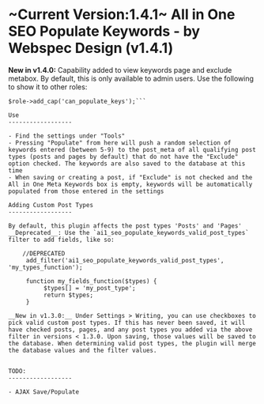 ~Current Version:1.4.1~
All in One SEO Populate Keywords - by Webspec Design (v1.4.1)
==================

__New in v1.4.0:__ Capability added to view keywords page and exclude metabox. By default, this is only available to admin users. Use the following to show it to other roles:

```$role = get_role('editor');
$role->add_cap('can_populate_keys');```

Use
------------------

- Find the settings under "Tools"
- Pressing "Populate" from here will push a random selection of keywords entered (between 5-9) to the post_meta of all qualifying post types (posts and pages by default) that do not have the "Exclude" option checked. The keywords are also saved to the database at this time
- When saving or creating a post, if "Exclude" is not checked and the All in One Meta Keywords box is empty, keywords will be automatically populated from those entered in the settings

Adding Custom Post Types
------------------

By default, this plugin affects the post types 'Posts' and 'Pages' __Deprecated__: Use the `ai1_seo_populate_keywords_valid_post_types` filter to add fields, like so:

	//DEPRECATED
     add_filter('ai1_seo_populate_keywords_valid_post_types', 'my_types_function');

     function my_fields_function($types) {
          $types[] = 'my_post_type';
          return $types;
     }

__New in v1.3.0:__ Under Settings > Writing, you can use checkboxes to pick valid custom post types. If this has never been saved, it will have checked posts, pages, and any post types you added via the above filter in versions < 1.3.0. Upon saving, those values will be saved to the database. When determining valid post types, the plugin will merge the database values and the filter values.


TODO:
------------------

- AJAX Save/Populate